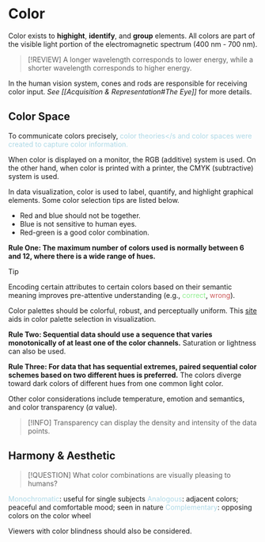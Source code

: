 # Color

Color exists to **highight**, **identify**, and **group** elements. All colors are part of the visible light portion of the electromagnetic spectrum (400 nm - 700 nm).

> [!REVIEW]
> A longer wavelength corresponds to lower energy, while a shorter wavelength corresponds to higher energy.

In the human vision system, cones and rods are responsible for receiving color input. *See [[Acquisition & Representation#The Eye]]* for more details.

## Color Space

To communicate colors precisely, <span style = "color:lightblue">color theories</s and color spaces were created to capture color information.

When color is displayed on a monitor, the RGB (additive) system is used. On the other hand, when color is printed with a printer, the CMYK (subtractive) system is used.

In data visualization, color is used to label, quantify, and highlight graphical elements. Some color selection tips are listed below.
- Red and blue should not be together.
- Blue is not sensitive to human eyes.
- Red-green is a good color combination.

**Rule One: The maximum number of colors used is normally between 6 and 12, where there is a wide range of hues.**

> [!TIP]
> Encoding certain attributes to certain colors based on their semantic meaning improves pre-attentive understanding (e.g., <span style = "color:lightgreen">correct</span>, <span style = "color:indianred">wrong</span>).

Color palettes should be colorful, robust, and perceptually uniform. This [site](https://colorbrewer2.org/#type=sequential&scheme=BuGn&n=3) aids in color palette selection in visualization.

**Rule Two: Sequential data should use a sequence that varies monotonically of at least one of the color channels.** Saturation or lightness can also be used.

**Rule Three: For data that has sequential extremes, paired sequential color schemes based on two different hues is preferred.** The colors diverge toward dark colors of different hues from one common light color.

Other color considerations include temperature, emotion and semantics, and color transparency ($\alpha$ value).

> [!INFO]
> Transparency can display the density and intensity of the data points.

## Harmony & Aesthetic

> [!QUESTION]
> What color combinations are visually pleasing to humans?

<span style = "color:lightblue">Monochromatic</span>: useful for single subjects
<span style = "color:lightblue">Analogous</span>: adjacent colors; peaceful and comfortable mood; seen in nature
<span style = "color:lightblue">Complementary</span>: opposing colors on the color wheel

Viewers with color blindness should also be considered.